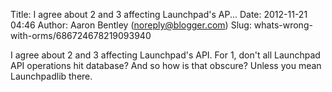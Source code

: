 Title: I agree about 2 and 3 affecting Launchpad&#39;s AP...
Date: 2012-11-21 04:46
Author: Aaron Bentley (noreply@blogger.com)
Slug: whats-wrong-with-orms/686724678219093940

I agree about 2 and 3 affecting Launchpad's API. For 1, don't all
Launchpad API operations hit database? And so how is that obscure?
Unless you mean Launchpadlib there.

